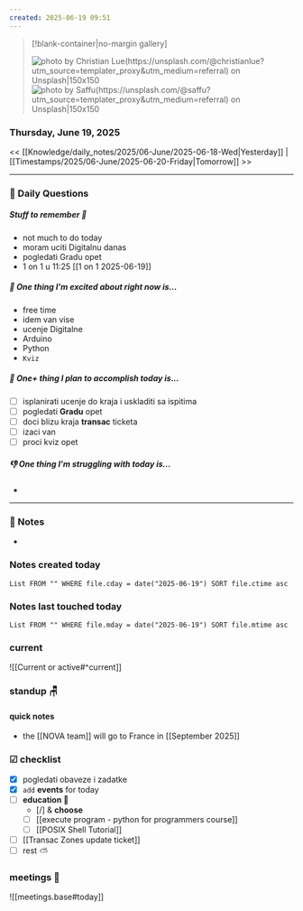 ```yaml
---
created: 2025-06-19 09:51
---
```


> [!blank-container|no-margin gallery] 
>
> ![photo by Christian Lue(https://unsplash.com/@christianlue?utm_source=templater_proxy&utm_medium=referral) on Unsplash|150x150](https://images.unsplash.com/photo-1671996610887-888bda279b38?crop=entropy&cs=srgb&fm=jpg&ixid=M3w2NDU1OTF8MHwxfHJhbmRvbXx8fHx8fHx8fDE3NTAzMTk0NjN8&ixlib=rb-4.1.0&q=85)
>![photo by Saffu(https://unsplash.com/@saffu?utm_source=templater_proxy&utm_medium=referral) on Unsplash|150x150](https://images.unsplash.com/photo-1487139975590-b4f1dce9b035?crop=entropy&cs=srgb&fm=jpg&ixid=M3w2NDU1OTF8MHwxfHJhbmRvbXx8fHx8fHx8fDE3NTAzMTk0NjN8&ixlib=rb-4.1.0&q=85)

### Thursday, June 19, 2025

<< [[Knowledge/daily_notes/2025/06-June/2025-06-18-Wed|Yesterday]] | [[Timestamps/2025/06-June/2025-06-20-Friday|Tomorrow]] >>

___
### 📅 Daily Questions

##### Stuff to remember 📝
- not much to do today
- moram uciti Digitalnu danas
- pogledati Gradu opet
- 1 on 1 u 11:25 [[1 on 1 2025-06-19]]

##### 🙌 **One thing I'm excited about right now is...**
- free time
- idem van vise
- ucenje Digitalne
- Arduino
- Python
- `Kviz`

##### 🚀 **One+ thing I plan to accomplish today is...**
- [ ] isplanirati ucenje do kraja i uskladiti sa ispitima
- [ ] pogledati **Gradu** opet
- [ ] doci blizu kraja **transac** ticketa
- [ ] izaci van
- [ ] proci kviz opet

##### 👎 **One thing I'm struggling with today is...**
- 

---
### 📝 Notes
- 

### Notes created today
```dataview
List FROM "" WHERE file.cday = date("2025-06-19") SORT file.ctime asc
```

### Notes last touched today
```dataview
List FROM "" WHERE file.mday = date("2025-06-19") SORT file.mtime asc
`````
### **current**
![[Current or active#^current]]

### **standup** 🪑

#### quick notes
- the [[NOVA team]] will go to France in [[September 2025]]

### ☑ checklist
- [x] pogledati  obaveze i zadatke
- [x] `add` **events** for today
- [ ] **education 🎒**
	- [/] & **choose**
	- [ ] [[execute program - python for programmers course]]
	- [ ] [[POSIX Shell Tutorial]]
- [ ] [[Transac Zones update ticket]]
- [ ] rest ⛅ 

### meetings 🤝

![[meetings.base#today]]
